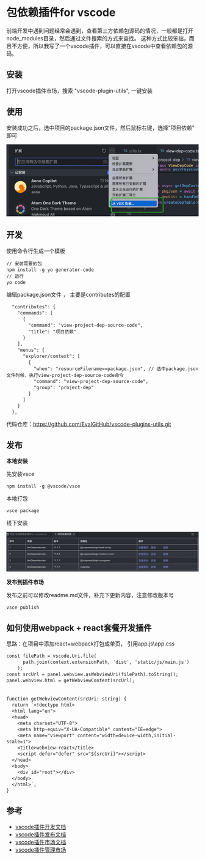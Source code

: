 # 包依赖插件for vscode

前端开发中遇到问题经常会遇到，查看第三方依赖包源码的情况，一般都是打开node_modules目录，然后通过文件搜索的方式来查找。
这种方式比较笨拙，而且不方便，所以我写了一个vscode插件，可以直接在vscode中查看依赖包的源码。

## 安装

打开vscode插件市场，搜索 "vscode-plugin-utils", 一键安装

## 使用

安装成功之后，选中项目的package.json文件，然后鼠标右键，选择"项目依赖" 即可

![alt text](../assets/install-vs.png)

## 开发

使用命令行生成一个模板

```
// 安装需要的包
npm install -g yo generator-code
// 运行
yo code
```

编辑package.json文件 ， 主要是contributes的配置

```
  "contributes": {
    "commands": [
      {
        "command": "view-project-dep-source-code",
        "title": "项目依赖"
      }
    ],
    "menus": {
      "explorer/context": [
        {
          "when": "resourceFilename==package.json", // 选中package.json文件时候，执行view-project-dep-source-code命令
          "command": "view-project-dep-source-code",
          "group": "project-dep"
        }
      ]
    }
  },
```

代码仓库：https://github.com/EvalGitHub/vscode-plugins-utils.git

## 发布

**本地安装**

先安装vsce

```
npm install -g @vscode/vsce
```

本地打包

```
vsce package
```
线下安装

![alt text](../assets/image.png)

**发布到插件市场**

发布之前可以修改readme.md文件，补充下更新内容，注意修改版本号
```
vsce publish
```

## 如何使用webpack + react套餐开发插件

思路：在项目中添加react+webpack打包成单页， 引用app.js\app.css

```
const filePath = vscode.Uri.file(
      path.join(context.extensionPath, 'dist', 'static/js/main.js')
    );
const srcUrl = panel.webview.asWebviewUri(filePath).toString();
panel.webview.html = getWebviewContent(srcUrl);


function getWebviewContent(srcUri: string) {
  return `<!doctype html>
  <html lang="en">
  <head>
    <meta charset="UTF-8">
    <meta http-equiv="X-UA-Compatible" content="IE=edge">
    <meta name="viewport" content="width=device-width,initial-scale=1">
    <title>webview-react</title>
    <script defer="defer" src="${srcUri}"></script>
  </head>
  <body>
    <div id="root"></div>
  </body>
  </html>`;
}

```

## 参考
- [vscode插件开发文档](https://code.visualstudio.com/api/get-started/your-first-extension)
- [vscode插件发布文档](https://code.visualstudio.com/api/working-with-extensions/publishing-extension)
- [vscode插件市场文档](https://code.visualstudio.com/api/working-with-extensions/publishing-extension#get-a-personal-access-token)
- [vscode插件管理市场](https://marketplace.visualstudio.com/publishers/evel-vscode-plugins)